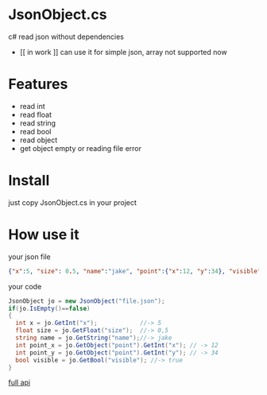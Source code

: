 # JsonObject.cs
c# read json without dependencies
- [[ in work ]] can use it for simple json, array not supported now
# Features
- read int
- read float
- read string
- read bool
- read object
- get object empty or reading file error

# Install
just copy JsonObject.cs in your project

# How use it
your json file
```json
{"x":5, "size": 0.5, "name":"jake", "point":{"x":12, "y":34}, "visible":true}
```
your code
```csharp
JsonObject jo = new JsonObject("file.json");
if(jo.IsEmpty()==false)
{
  int x = jo.GetInt("x");            //-> 5
  float size = jo.GetFloat("size");  //-> 0,5
  string name = jo.GetString("name");//-> jake
  int point_x = jo.GetObject("point").GetInt("x"); // -> 12
  int point_y = jo.GetObject("point").GetInt("y"); // -> 34
  bool visible = jo.GetBool("visible"); //-> true
}
```
[full api](https://github.com/oblerion/JsonObject/wiki)
